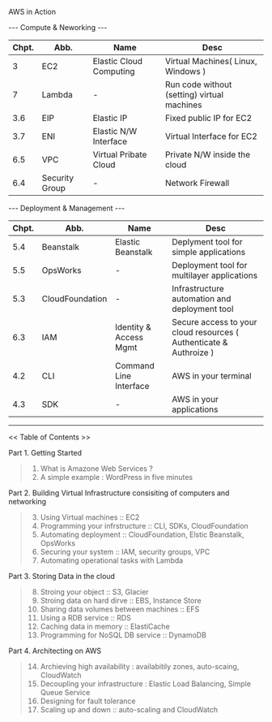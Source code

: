 AWS in Action

--- Compute & Neworking ---

| Chpt. | Abb.           | Name                    | Desc                                        |
| ----- | -------------- | ----------------------- | ------------------------------------------- |
| 3     | EC2            | Elastic Cloud Computing | Virtual Machines( Linux, Windows )          |
| 7     | Lambda         | -                       | Run code without (setting) virtual machines |
| 3.6   | EIP            | Elastic IP              | Fixed public IP for EC2                     |
| 3.7   | ENI            | Elastic N/W Interface   | Virtual Interface for EC2                   |
| 6.5   | VPC            | Virtual Pribate Cloud   | Private N/W inside the cloud                |
| 6.4   | Security Group | -                       | Network Firewall                            |

--- Deployment & Management ---

| Chpt. | Abb.            | Name                   | Desc                                                               |
| ----- | --------------- | ---------------------- | ------------------------------------------------------------------ |
| 5.4   | Beanstalk       | Elastic Beanstalk      | Deplyment tool for simple applications                             |
| 5.5   | OpsWorks        | -                      | Deployment tool for multilayer applications                        |
| 5.3   | CloudFoundation | -                      | Infrastructure automation and deployment tool                      |
| 6.3   | IAM             | Identity & Access Mgmt | Secure access to your cloud resources ( Authenticate & Authroize ) |
| 4.2   | CLI             | Command Line Interface | AWS in your terminal                                               |
| 4.3   | SDK             | -                      | AWS in your applications                                           |

---

<< Table of Contents >>

Part 1. Getting Started

> 1.  What is Amazone Web Services ?
> 2.  A simple example : WordPress in five minutes

Part 2. Building Virtual Infrastructure consisiting of computers and networking

> 3. Using Virtual machines :: EC2
> 4. Programming your infrstructure :: CLI, SDKs, CloudFoundation
> 5. Automating deployment :: CloudFoundation, Elstic Beanstalk, OpsWorks
> 6. Securing your system :: IAM, security groups, VPC
> 7. Automating operational tasks with Lambda

Part 3. Storing Data in the cloud

> 8. Stroing your object :: S3, Glacier
> 9. Stroing data on hard dirve :: EBS, Instance Store
> 10. Sharing data volumes between machines :: EFS
> 11. Using a RDB service :: RDS
> 12. Caching data in memory :: ElastiCache
> 13. Programming for NoSQL DB service :: DynamoDB

Part 4. Architecting on AWS

> 14. Archieving high availability : availabitily zones, auto-scaing, CloudWatch
> 15. Decoupling your infrastructure : Elastic Load Balancing, Simple Queue Service
> 16. Designing for fault tolerance
> 17. Scaling up and down :: auto-scaling and CloudWatch
